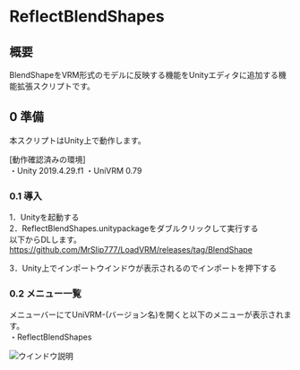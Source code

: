 # ReflectBlendShapes

## 概要
BlendShapeをVRM形式のモデルに反映する機能をUnityエディタに追加する機能拡張スクリプトです。

## 0 準備
本スクリプトはUnity上で動作します。<br>

[動作確認済みの環境]<br>
・Unity 2019.4.29.f1
・UniVRM 0.79

### 0.1 導入
1．Unityを起動する<br>
2．ReflectBlendShapes.unitypackageをダブルクリックして実行する<br>
以下からDLします。<br>
https://github.com/MrSlip777/LoadVRM/releases/tag/BlendShape

3．Unity上でインポートウインドウが表示されるのでインポートを押下する<br>

### 0.2 メニュー一覧
メニューバーにてUniVRM-(バージョン名)を開くと以下のメニューが表示されます。<br>
・ReflectBlendShapes<br>

![ウインドウ説明](https://user-images.githubusercontent.com/17643697/128622882-3e2a5a31-b8f7-415e-9f2c-a9a8a2ad2996.png)
